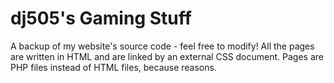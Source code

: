# dj505's Gaming Stuff
A backup of my website's source code - feel free to modify!
All the pages are written in HTML and are linked by an external CSS document. Pages are PHP files instead of HTML files, because reasons.
